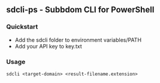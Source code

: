## sdcli-ps - Subbdom CLI for PowerShell

### Quickstart
- Add the sdcli folder to environment variables/PATH
- Add your API key to key.txt

### Usage
```
sdcli <target-domain> <result-filename.extension>
```

